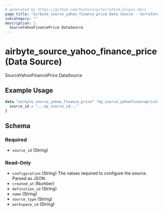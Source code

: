 ```yaml
---
# generated by https://github.com/hashicorp/terraform-plugin-docs
page_title: "airbyte_source_yahoo_finance_price Data Source - terraform-provider-airbyte"
subcategory: ""
description: |-
  SourceYahooFinancePrice DataSource
---
```


# airbyte_source_yahoo_finance_price (Data Source)

SourceYahooFinancePrice DataSource

## Example Usage

```terraform
data "airbyte_source_yahoo_finance_price" "my_source_yahoofinanceprice" {
  source_id = "...my_source_id..."
}
```

<!-- schema generated by tfplugindocs -->
## Schema

### Required

- `source_id` (String)

### Read-Only

- `configuration` (String) The values required to configure the source. Parsed as JSON.
- `created_at` (Number)
- `definition_id` (String)
- `name` (String)
- `source_type` (String)
- `workspace_id` (String)
